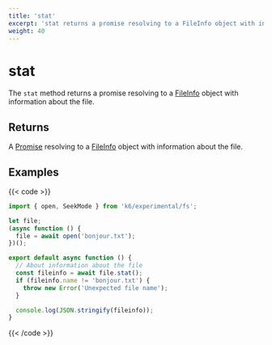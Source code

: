 ```yaml
---
title: 'stat'
excerpt: 'stat returns a promise resolving to a FileInfo object with information about the file.'
weight: 40
---
```


# stat

The `stat` method returns a promise resolving to a [FileInfo](https://grafana.com/docs/k6/<K6_VERSION>/javascript-api/k6-experimental/fs/fileinfo) object with information about the file.

## Returns

A [Promise](https://developer.mozilla.org/en-US/docs/Web/JavaScript/Reference/Global_Objects/Promise) resolving to a [FileInfo](https://grafana.com/docs/k6/<K6_VERSION>/javascript-api/k6-experimental/fs/fileinfo) object with information about the file.

## Examples

{{< code >}}

```javascript
import { open, SeekMode } from 'k6/experimental/fs';

let file;
(async function () {
  file = await open('bonjour.txt');
})();

export default async function () {
  // About information about the file
  const fileinfo = await file.stat();
  if (fileinfo.name != 'bonjour.txt') {
    throw new Error('Unexpected file name');
  }

  console.log(JSON.stringify(fileinfo));
}
```

{{< /code >}}
